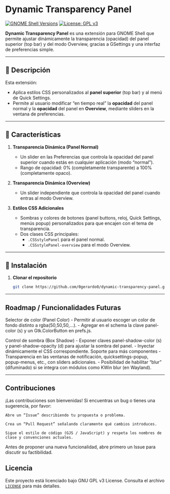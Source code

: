 # Dynamic Transparency Panel

[![GNOME Shell Versions](https://img.shields.io/badge/GNOME%20Shell-45%2C46%2C47%2C48-brightgreen)](#)
[![License: GPL v3](https://img.shields.io/badge/License-GPLv3-blue.svg)](https://www.gnu.org/licenses/gpl-3.0)

**Dynamic Transparency Panel** es una extensión para GNOME Shell que permite ajustar dinámicamente la transparencia (opacidad) del panel superior (top bar) y del modo Overview, gracias a GSettings y una interfaz de preferencias simple.  

---

## 📌 Descripción

Esta extensión:
- Aplica estilos CSS personalizados al **panel superior** (top bar) y al menú de Quick Settings.
- Permite al usuario modificar “en tiempo real” la **opacidad** del panel normal y la **opacidad** del panel en **Overview**, mediante sliders en la ventana de preferencias.
---

## 🎯 Características

1. **Transparencia Dinámica (Panel Normal)**  
   - Un slider en las Preferencias que controla la opacidad del panel superior cuando estás en cualquier aplicación (modo “normal”).  
   - Rango de opacidad: 0% (completamente transparente) a 100% (completamente opaco).

2. **Transparencia Dinámica (Overview)**  
   - Un slider independiente que controla la opacidad del panel cuando entras al modo Overview.  

3. **Estilos CSS Adicionales**  
   - Sombras y colores de botones (panel buttons, reloj, Quick Settings, menús popup) personalizados para que encajen con el tema de transparencia.
   - Dos clases CSS principales:
     - `.CSSstylePanel` para el panel normal.
     - `.CSSstylePanel-overview` para el modo Overview.

---

## 🚀 Instalación

1. **Clonar el repositorio** 
   ```bash
   git clone https://github.com/0gerardo0/dynamic-transparency-panel.git ~/.local/share/gnome-shell/extensions/

---
## Roadmap / Funcionalidades Futuras

Selector de color (Panel Color)
    - Permitir al usuario escoger un color de fondo distinto a rgba(50,50,50,…).
    - Agregar en el schema la clave panel-color (s) y un Gtk.ColorButton en prefs.js.

Control de sombra (Box Shadow)
    - Exponer claves panel-shadow-color (s) y panel-shadow-opacity (d) para ajustar la sombra del panel.
    - Inyectar dinámicamente el CSS correspondiente.
Soporte para más componentes
    - Transparencia en las ventanas de notificación, quicksettings-popup, popup-menus, etc., con sliders adicionales.
    - Posibilidad de habilitar “blur” (difuminado) si se integra con módulos como KWin blur (en Wayland).

---

## Contribuciones

¡Las contribuciones son bienvenidas! Si encuentras un bug o tienes una sugerencia, por favor:

    Abre un “Issue” describiendo tu propuesta o problema.

    Crea un “Pull Request” señalando claramente qué cambios introduces.

    Sigue el estilo de código (GJS / JavaScript) y respeta los nombres de clase y convenciones actuales.

Antes de proponer una nueva funcionalidad, abre primero un Issue para discutir su factibilidad.

## Licencia

Este proyecto está licenciado bajo GNU GPL v3 License. Consulta el archivo [`LICENSE`](https://github.com/0gerardo0/master/LICENSE) para más detalles.
